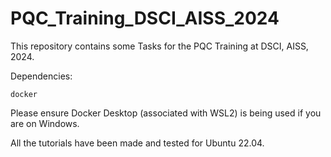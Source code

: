 # PQC_Training_DSCI_AISS_2024

This repository contains some Tasks for the PQC Training at DSCI, AISS, 2024.

Dependencies:

`docker`

Please ensure Docker Desktop (associated with WSL2) is being used if you are on Windows.

All the tutorials have been made and tested for Ubuntu 22.04.
